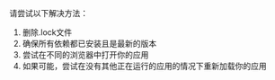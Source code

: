 请尝试以下解决方法：

1. 删除.lock文件
2. 确保所有依赖都已安装且是最新的版本
3. 尝试在不同的浏览器中打开你的应用
4. 如果可能，尝试在没有其他正在运行的应用的情况下重新加载你的应用

